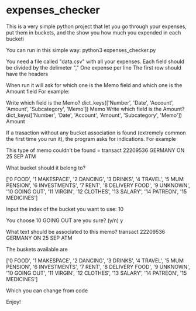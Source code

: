# expenses_checker
This is a very simple python project that let you go through your expenses, put them in buckets, and the show you how much you expended in each bucketi

You can run in this simple way:
  python3 expenses_checker.py

You need a file called "data.csv" with all your expenses.
Each field should be divided by the delimeter ","
One expense per line
The first row should have the headers

When run it will ask for which one is the Memo field and which one is the Amount field
For example:

Write which field is the Memo?
dict_keys(['Number', 'Date', 'Account', 'Amount', 'Subcategory', 'Memo'])
Memo
Write which field is the Amount?
dict_keys(['Number', 'Date', 'Account', 'Amount', 'Subcategory', 'Memo'])
Amount

If a trasaction without any bucket association is found (extremely common the first time you run it), the program asks for indications.
For example

This type of memo couldn't be found = 
transact 22209536    GERMANY	ON 25 SEP ATM	

What bucket should it belong to?

['0 FOOD', '1 MAKESPACE', '2 DANCING', '3 DRINKS', '4 TRAVEL', '5 MUM PENSION', '6 INVESTMENTS', '7 RENT', '8 DELIVERY FOOD', '9 UNKNOWN', '10 GOING OUT', '11 VIRGIN', '12 CLOTHES', '13 SALARY', '14 PATREON', '15 MEDICINES']

Input the index of the bucket you want to use: 10

You choose 10 GOING OUT are you sure? (y/n) y

What text should be associated to this memo? transact 22209536    GERMANY	ON 25 SEP ATM


The buskets available are 

['0 FOOD', '1 MAKESPACE', '2 DANCING', '3 DRINKS', '4 TRAVEL', '5 MUM PENSION', '6 INVESTMENTS', '7 RENT', '8 DELIVERY FOOD', '9 UNKNOWN', '10 GOING OUT', '11 VIRGIN', '12 CLOTHES', '13 SALARY', '14 PATREON', '15 MEDICINES']


Which you can change from code

Enjoy!

